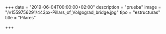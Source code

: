 +++
date = "2019-06-04T00:00:00+02:00"
description = "prueba"
image = "/v1559756291/443px-Pillars_of_Volgograd_bridge.jpg"
tipo = "estructuras"
title = "Pilares"

+++
